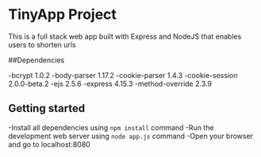 # TinyApp Project

This is a full stack web app built with Express and NodeJS that enables users to shorten urls

##Dependencies

   -bcrypt 1.0.2
   -body-parser 1.17.2
   -cookie-parser 1.4.3
   -cookie-session 2.0.0-beta.2
   -ejs 2.5.6
   -express 4.15.3
   -method-override 2.3.9

## Getting started
  -Install all dependencies using `npm install` command
  -Run the development web server using `node app.js` command
  -Open your browser and go to localhost:8080